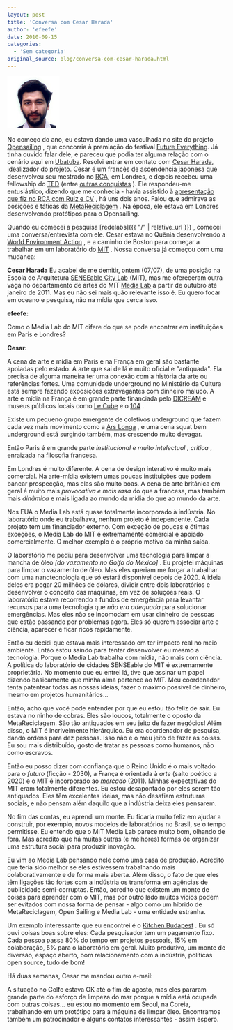 ```yaml
---
layout: post
title: 'Conversa com Cesar Harada'
author: 'efeefe'
date: 2010-09-15
categories:
  - 'Sem categoria'
original_source: blog/conversa-com-cesar-harada.html
---
```


![Cesar Harada](/assets/images/2010_harada.jpg)

No começo do ano, eu estava dando uma vasculhada no site do projeto [Opensailing](https://sites.google.com/a/opensailing.net/www/) , que concorria à premiação do festival [Future Everything](http://futureeverything.org/). Já tinha ouvido falar dele, e pareceu que podia ter alguma relação com o cenário aqui em [Ubatuba](http://ubalab.org/). Resolvi entrar em contato com [Cesar Harada](http://cesarharada.com/), idealizador do projeto. Cesar é um francês de ascendência japonesa que desenvolveu seu mestrado no [RCA](http://cesarharada.com/), em Londres, e depois recebeu uma fellowship do [TED](http://ted.com/) (entre [outras conquistas](http://cesarharada.com/timeline/) ). Ele respondeu-me entusiástico, dizendo que me conhecia - havia assistido à [apresentação que fiz no RCA com Ruiz e CV](http://pub.descentro.org/wiki/brazilian_medialogies_system_learnings%20no%20RCA) , há uns dois anos. Falou que admirava as posições e táticas da [MetaReciclagem](http://rede.metareciclagem.org/) . Na época, ele estava em Londres desenvolvendo protótipos para o Opensailing.

Quando eu comecei a pesquisa [redelabs]({{ "/" | relative_url }}) , comecei uma conversa/entrevista com ele. Cesar estava no Quênia desenvolvendo a [World Environment Action](http://w-e-a.org/) , e a caminho de Boston para começar a trabalhar em um laboratório do [MIT](http://mit.edu/) . Nossa conversa já começou com uma mudança:

**Cesar Harada** Eu acabei de me demitir, ontem (07/07), de uma posição na Escola de Arquitetura [SENSEable City Lab](http://senseable.mit.edu/) (MIT), mas me ofereceram outra vaga no departamento de artes do MIT [Media Lab](http://media.mit.edu/) a partir de outubro até janeiro de 2011. Mas eu não sei mais quão relevante isso é. Eu quero focar em oceano e pesquisa, não na mídia que cerca isso.

**efeefe:**

Como o Media Lab do MIT difere do que se pode encontrar em instituições em Paris e Londres?

**Cesar:**

A cena de arte e mídia em Paris e na França em geral são bastante apoiadas pelo estado. A arte que sai de lá é muito oficial e \"antiquada\". Ela precisa de alguma maneira ter uma conexão com a história da arte ou referências fortes. Uma comunidade underground no Ministério da Cultura está sempre fazendo exposições extravagantes com dinheiro maluco. A arte e mídia na França é em grande parte financiada pelo [DICREAM](http://www.cnc.fr/Site/Template/T11.aspx?SELECTID=306&id=217&t=1) e museus públicos locais como [Le Cube](http://www.lesiteducube.com/) e o [104](http://www.104.fr/) .

Existe um pequeno grupo emergente de coletivos underground que fazem cada vez mais movimento como a [Ars Longa](http://www.arslonga.fr/) , e uma cena squat bem underground está surgindo também, mas crescendo muito devagar.

Então Paris é em grande parte *institucional e muito intelectual* , *crítica* , enraizada na filosofia francesa.

Em Londres é muito diferente. A cena de design interativo é muito mais comercial. Na arte-mídia existem umas poucas instituições que podem bancar prospecção, mas elas são muito boas. A cena de arte britânica em geral é muito mais *provocativa e mais rasa* do que a francesa, mas também mais *dinâmica* e mais ligada ao mundo da mídia do que ao mundo da arte.

Nos EUA o Media Lab está quase totalmente incorporado à indústria. No laboratório onde eu trabalhava, nenhum projeto é independente. Cada projeto tem um financiador externo. Com exceção de poucas e ótimas exceções, o Media Lab do MIT é extremamente comercial e apoiado comercialmente. O melhor exemplo é o próprio motivo da minha saída.

O laboratório me pediu para desenvolver uma tecnologia para limpar a mancha de óleo *\[do vazamento no Golfo do México\]* . Eu projetei máquinas para limpar o vazamento de óleo. Mas eles queriam me forçar a trabalhar com uma nanotecnologia que só estará disponível depois de 2020. A ideia deles era pegar 20 milhões de dólares, dividir entre dois laboratórios e desenvolver o conceito das máquinas, em vez de soluções reais. O laboratório estava recorrendo a fundos de emergência para levantar recursos para uma tecnologia que *não era adequada* para solucionar emergências. Mas eles não se incomodam em usar dinheiro de pessoas que estão passando por problemas agora. Eles só querem associar arte e ciência, aparecer e ficar ricos rapidamente.

Então eu decidi que estava mais interessado em ter impacto real no meio ambiente. Então estou saindo para tentar desenvolver eu mesmo a tecnologia. Porque o Media Lab trabalha com mídia, não mais com ciência. A política do laboratório de cidades SENSEable do MIT é extremamente proprietária. No momento que eu entrei lá, tive que assinar um papel dizendo basicamente que minha alma pertence ao MIT. Meu coordenador tenta patentear todas as nossas ideias, fazer o máximo possível de dinheiro, mesmo em projetos humanitários\...

Então, acho que você pode entender por que eu estou tão feliz de sair. Eu estava no ninho de cobras. Eles são loucos, totalmente o oposto da MetaReciclagem. São tão antiquados em seu jeito de fazer negócios! Além disso, o MIT é incrivelmente hierárquico. Eu era coordenador de pesquisa, dando ordens para dez pessoas. Isso não é o meu jeito de fazer as coisas. Eu sou mais distribuído, gosto de tratar as pessoas como humanos, não como escravos.

Então eu posso dizer com confiança que o Reino Unido é o mais voltado para o *futuro* (ficção - 2030), a França é orientada à *arte* (salto poético a 2020) e o MIT é incorporado ao *mercado* (2011). Minhas expectativas do MIT eram totalmente diferentes. Eu estou desapontado por eles serem tão antiquados. Eles têm excelentes ideias, mas não desafiam estruturas sociais, e não pensam além daquilo que a indústria deixa eles pensarem.

No fim das contas, eu aprendi um monte. Eu ficaria muito feliz em ajudar a construir, por exemplo, novos modelos de laboratórios no Brasil, se o tempo permitisse. Eu entendo que o MIT Media Lab parece muito bom, olhando de fora. Mas acredito que há muitas outras (e melhores) formas de organizar uma estrutura social para produzir inovação.

Eu vim ao Media Lab pensando nele como uma casa de produção. Acredito que teria sido melhor se eles estivessem trabalhando mais colaborativamente e de forma mais aberta. Além disso, o fato de que eles têm ligações tão fortes com a indústria os transforma em agências de publicidade semi-corruptas. Então, acredito que existem um monte de coisas para aprender com o MIT, mas por outro lado muitos vícios podem ser evitados com nossa forma de pensar - algo como um híbrido de MetaReciclagem, Open Sailing e Media Lab - uma entidade estranha.

Um exemplo interessante que eu encontrei é o [Kitchen Budapest](http://www.kitchenbudapest.hu/en) . Eu só ouvi coisas boas sobre eles: Cada pesquisador tem um pagamento fixo. Cada pessoa passa 80% do tempo em projetos pessoais, 15% em colaboração, 5% para o laboratório em geral. Muito produtivo, um monte de diversão, espaço aberto, bom relacionamento com a indústria, políticas open source, tudo de bom!

Há duas semanas, Cesar me mandou outro e-mail:

A situação no Golfo estava OK até o fim de agosto, mas eles pararam grande parte do esforço de limpeza do mar porque a mídia está ocupada com outras coisas\... eu estou no momento em Seoul, na Coreia, trabalhando em um protótipo para a máquina de limpar óleo. Encontramos também um patrocinador e alguns contatos interessantes - assim espero.
